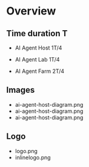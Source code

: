 # Overview 

 ## Time duration T

 - AI Agent Host  1T/4

 - AI Agent Lab   1T/4

 - AI Agent Farm  2T/4


## Images

- ai-agent-host-diagram.png
- ai-agent-host-diagram.png
- ai-agent-host-diagram.png
  
## Logo

- logo.png
- inlinelogo.png
